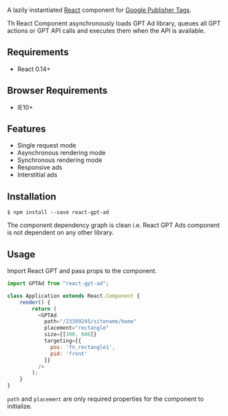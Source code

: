 
A lazily instantiated [React](https://github.com/facebook/react) component for [Google Publisher Tags](https://developers.google.com/doubleclick-gpt/).

Th React Component asynchronously loads GPT Ad library, queues all GPT actions or GPT API calls and executes them when the API is available.

## Requirements

 * React 0.14+

## Browser Requirements

 * IE10+

## Features

 * Single request mode
 * Asynchronous rendering mode
 * Synchronous rendering mode
 * Responsive ads
 * Interstitial ads

## Installation

```
$ npm install --save react-gpt-ad
```

The component dependency graph is clean i.e. React GPT Ads component is not dependent on any other library.

## Usage

Import React GPT and pass props to the component.

```js
import GPTAd from "react-gpt-ad";

class Application extends React.Component {
    render() {
        return (
          <GPTAd
            path="/23389245/sitename/home"
            placement="rectangle"
            size={[300, 600]}
            targeting={{
              pos: 'fn_rectangle1',
              pid: 'front'
            }}
          />
        );
    }
}
```

`path` and `placement` are only required properties for the component to initialize.
